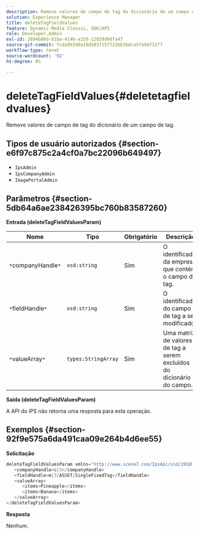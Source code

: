 ```yaml
---
description: Remove valores de campo de tag do dicionário de um campo de tag.
solution: Experience Manager
title: deleteTagFieldValues
feature: Dynamic Media Classic, SDK/API
role: Developer,Admin
exl-id: 2694bd6d-b1ba-4146-a155-12829d9dfa47
source-git-commit: fcda99340a18d5037157723bb3bdca5fa9df3277
workflow-type: tm+mt
source-wordcount: '92'
ht-degree: 0%

---
```


# deleteTagFieldValues{#deletetagfieldvalues}

Remove valores de campo de tag do dicionário de um campo de tag.

## Tipos de usuário autorizados {#section-e6f97c875c2a4cf0a7bc22096b649497}

* `IpsAdmin`
* `IpsCompanyAdmin`
* `ImagePortalAdmin`

## Parâmetros {#section-5db64a6ae238426395bc760b83587260}

**Entrada (deleteTagFieldValuesParam)**

| Nome | Tipo | Obrigatório | Descrição |
|---|---|---|---|
| `*`companyHandle`*` | `xsd:string` | Sim | O identificador da empresa que contém o campo de tag. |
| `*`fieldHandle`*` | `xsd:string` | Sim | O identificador do campo de tag a ser modificado. |
| `*`valueArray`*` | `types:StringArray` | Sim | Uma matriz de valores de tag a serem excluídos do dicionário do campo. |

**Saída (deleteTagFieldValuesParam)**

A API do IPS não retorna uma resposta para esta operação.

## Exemplos {#section-92f9e575a6da491caa09e264b4d6ee55}

**Solicitação**

```java
deleteTagFieldValuesParam xmlns="http://www.scene7.com/IpsApi/xsd/2010-01-31">
   <companyHandle>c|3</companyHandle>
   <fieldHandle>m|3|ASSET|SingleFixedTag</fieldHandle>
   <valueArray>
      <items>Pineapple</items>
      <items>Banana</items>
   </valueArray>
</deleteTagFieldValuesParam>
```

**Resposta**

Nenhum.
